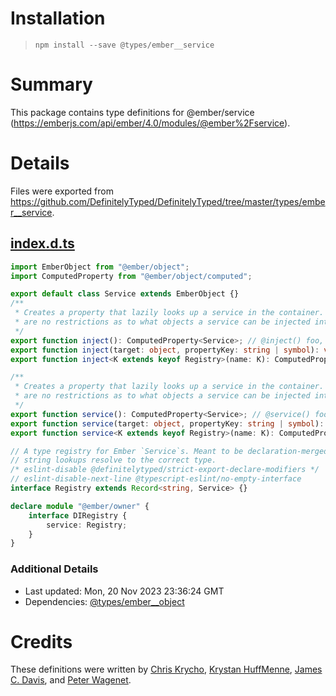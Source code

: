 # Installation
> `npm install --save @types/ember__service`

# Summary
This package contains type definitions for @ember/service (https://emberjs.com/api/ember/4.0/modules/@ember%2Fservice).

# Details
Files were exported from https://github.com/DefinitelyTyped/DefinitelyTyped/tree/master/types/ember__service.
## [index.d.ts](https://github.com/DefinitelyTyped/DefinitelyTyped/tree/master/types/ember__service/index.d.ts)
````ts
import EmberObject from "@ember/object";
import ComputedProperty from "@ember/object/computed";

export default class Service extends EmberObject {}
/**
 * Creates a property that lazily looks up a service in the container. There
 * are no restrictions as to what objects a service can be injected into.
 */
export function inject(): ComputedProperty<Service>; // @inject() foo, foo: inject()
export function inject(target: object, propertyKey: string | symbol): void; // @inject foo
export function inject<K extends keyof Registry>(name: K): ComputedProperty<Registry[K]>; // @inject('store') foo      @inject() foo

/**
 * Creates a property that lazily looks up a service in the container. There
 * are no restrictions as to what objects a service can be injected into.
 */
export function service(): ComputedProperty<Service>; // @service() foo, foo: service()
export function service(target: object, propertyKey: string | symbol): void; // @service foo
export function service<K extends keyof Registry>(name: K): ComputedProperty<Registry[K]>; // @service('store') foo      @service() foo

// A type registry for Ember `Service`s. Meant to be declaration-merged so
// string lookups resolve to the correct type.
/* eslint-disable @definitelytyped/strict-export-declare-modifiers */
// eslint-disable-next-line @typescript-eslint/no-empty-interface
interface Registry extends Record<string, Service> {}

declare module "@ember/owner" {
    interface DIRegistry {
        service: Registry;
    }
}

````

### Additional Details
 * Last updated: Mon, 20 Nov 2023 23:36:24 GMT
 * Dependencies: [@types/ember__object](https://npmjs.com/package/@types/ember__object)

# Credits
These definitions were written by [Chris Krycho](https://github.com/chriskrycho), [Krystan HuffMenne](https://github.com/gitKrystan), [James C. Davis](https://github.com/jamescdavis), and [Peter Wagenet](https://github.com/wagenet).
